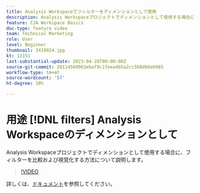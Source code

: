 ```yaml
---
title: Analysis Workspaceでフィルターをディメンションとして使用
description: Analysis Workspaceプロジェクトでディメンションとして使用する場合に、フィルターを比較および視覚化する方法について説明します。
feature: CJA Workspace Basics
doc-type: feature video
team: Technical Marketing
role: User
level: Beginner
thumbnail: 3419024.jpg
kt: 13151
last-substantial-update: 2023-04-28T00:00:00Z
source-git-commit: 20114569963ebaf9c1feea4b5a2cc568d66e6985
workflow-type: tm+mt
source-wordcount: '57'
ht-degree: 10%

---
```


# 用途 [!DNL filters] Analysis Workspaceのディメンションとして

Analysis Workspaceプロジェクトでディメンションとして使用する場合に、フィルターを比較および視覚化する方法について説明します。

>[!VIDEO](https://video.tv.adobe.com/v/3419024/?learn=on&quality=12)

詳しくは、[ドキュメント](https://experienceleague.adobe.com/docs/analytics-platform/using/cja-components/cja-filters/create-filters.html)を参照してください。
